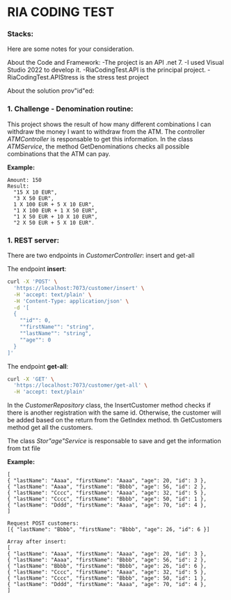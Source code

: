 # RIA CODING TEST

### **Stacks**:

Here are some notes for your consideration.

About the Code and Framework:
-The project is an API .net 7.
-I used Visual Studio 2022 to develop it.
-RiaCodingTest.API is the principal project. 
-RiaCodingTest.APIStress is the stress test project

About the solution prov"id"ed:

### **1. Challenge - Denomination routine:**

This project shows the result of how many different combinations I can withdraw the money I want to withdraw from the ATM.
The controller *ATMController* is responsable to get this information.
In the class *ATMService*, the method GetDenominations checks all possible combinations that the ATM can pay.

**Example:**
```
Amount: 150
Result: 
  "15 X 10 EUR",
  "3 X 50 EUR",
  1 X 100 EUR + 5 X 10 EUR",
  "1 X 100 EUR + 1 X 50 EUR",
  "1 X 50 EUR + 10 X 10 EUR",
  "2 X 50 EUR + 5 X 10 EUR".
```

### **1. REST server:**

There are two endpoints in *CustomerController*: insert and get-all 

The endpoint **insert**:
```bash
curl -X 'POST' \
  'https://localhost:7073/customer/insert' \
  -H 'accept: text/plain' \
  -H 'Content-Type: application/json' \
  -d '[
  {
    ""id"": 0,
    ""firstName"": "string",
    ""lastName"": "string",
    ""age"": 0
  }
]'
```

The endpoint **get-all**:
```bash
curl -X 'GET' \
  'https://localhost:7073/customer/get-all' \
  -H 'accept: text/plain'
```

In the *CustomerRepository* class, the InsertCustomer method checks if there is another registration with the same id. Otherwise, the customer will be added based on the return from the GetIndex method.
th GetCustomers method get all the customers.

The class *Stor"age"Service* is responsable to save and get the information from txt file

**Example:**
```
[
{ "lastName": "Aaaa", "firstName": "Aaaa", "age": 20, "id": 3 },
{ "lastName": "Aaaa", "firstName": "Bbbb", "age": 56, "id": 2 },
{ "lastName": "Cccc", "firstName": "Aaaa", "age": 32, "id": 5 },
{ "lastName": "Cccc", "firstName": "Bbbb", "age": 50, "id": 1 },
{ "lastName": "Dddd", "firstName": "Aaaa", "age": 70, "id": 4 },
]

Request POST customers:
[{ "lastName": "Bbbb", "firstName": "Bbbb", "age": 26, "id": 6 }]

Array after insert:
[
{ "lastName": "Aaaa", "firstName": "Aaaa", "age": 20, "id": 3 },
{ "lastName": "Aaaa", "firstName": "Bbbb", "age": 56, "id": 2 },
{ "lastName": "Bbbb", "firstName": "Bbbb", "age": 26, "id": 6 },
{ "lastName": "Cccc", "firstName": "Aaaa", "age": 32, "id": 5 },
{ "lastName": "Cccc", "firstName": "Bbbb", "age": 50, "id": 1 },
{ "lastName": "Dddd", "firstName": "Aaaa", "age": 70, "id": 4 },
]
```